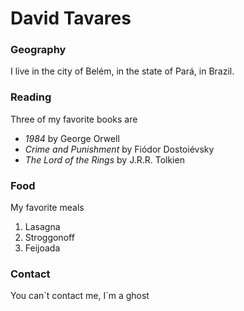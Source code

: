 # David Tavares

### Geography

I live in the city of Belém, in the state of Pará, in Brazil.

### Reading

Three of my favorite books are

- *1984* by George Orwell
- *Crime and Punishment* by Fiódor Dostoiévsky
- *The Lord of the Rings* by J.R.R. Tolkien

### Food

My favorite meals

1. Lasagna
2. Stroggonoff
3. Feijoada

### Contact

You can´t contact me, I´m a ghost

